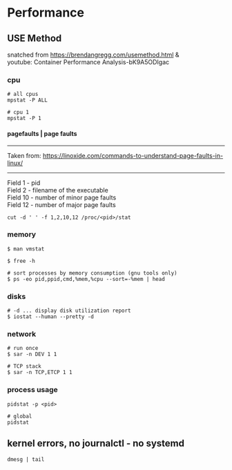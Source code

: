 # Performance

## USE Method
snatched from https://brendangregg.com/usemethod.html &  
youtube: Container Performance Analysis-bK9A5ODIgac

### cpu

```
# all cpus
mpstat -P ALL

# cpu 1
mpstat -P 1
```

#### pagefaults | page faults

---

Taken from: https://linoxide.com/commands-to-understand-page-faults-in-linux/

---

Field 1 - pid  
Field 2 - filename of the executable  
Field 10 - number of minor page faults  
Field 12 - number of major page faults  

```
cut -d ' ' -f 1,2,10,12 /proc/<pid>/stat
```

### memory

```text
$ man vmstat

$ free -h

# sort processes by memory consumption (gnu tools only)
$ ps -eo pid,ppid,cmd,%mem,%cpu --sort=-%mem | head
```

### disks

```
# -d ... display disk utilization report
$ iostat --human --pretty -d
```

### network

```
# run once
$ sar -n DEV 1 1

# TCP stack
$ sar -n TCP,ETCP 1 1
```

### process usage

```
pidstat -p <pid>

# global
pidstat
```

## kernel errors, no journalctl - no systemd

```
dmesg | tail
```
